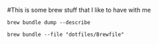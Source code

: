 #This is some brew stuff that I like to have with me

```
brew bundle dump --describe
```

```
brew bundle --file "dotfiles/Brewfile"
```

